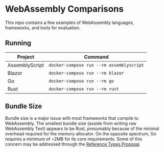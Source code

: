 # WebAssembly Comparisons

This repo contains a few examples of WebAssembly languages, frameworks, and tools for evaluation.

## Running

| Project        | Command                                  |
| -------------- | ---------------------------------------- |
| AssemblyScript | `docker-compose run --rm assemblyscript` |
| Blazor         | `docker-compose run --rm blazor`         |
| Go             | `docker-compose run --rm go`             |
| Rust           | `docker-compose run --rm rust`           |

## Bundle Size

Bundle size is a major issue with most frameworks that compile to WebAssembly. The smallest bundle size (asside from writing raw WebAssembly Text) appears to be Rust, presumably because of the minimal overhead required for the memory allocator. On the opposite spectrum, Go requires a minimum of ~2MB for its core requirements. Some of this concern may be addressed through the [Reference Types Proposal](https://github.com/WebAssembly/reference-types).
